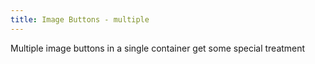 ```yaml
---
title: Image Buttons - multiple
---
```

Multiple image buttons in a single container get some special treatment
